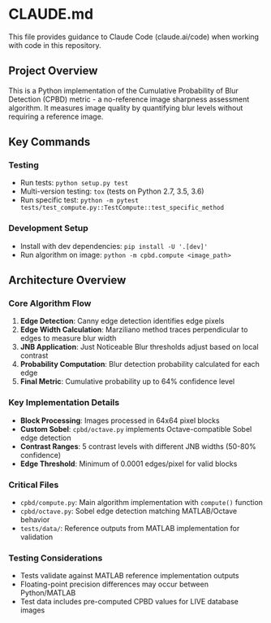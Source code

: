 # CLAUDE.md

This file provides guidance to Claude Code (claude.ai/code) when working with code in this repository.

## Project Overview

This is a Python implementation of the Cumulative Probability of Blur Detection (CPBD) metric - a no-reference image sharpness assessment algorithm. It measures image quality by quantifying blur levels without requiring a reference image.

## Key Commands

### Testing
- Run tests: `python setup.py test`
- Multi-version testing: `tox` (tests on Python 2.7, 3.5, 3.6)
- Run specific test: `python -m pytest tests/test_compute.py::TestCompute::test_specific_method`

### Development Setup
- Install with dev dependencies: `pip install -U '.[dev]'`
- Run algorithm on image: `python -m cpbd.compute <image_path>`

## Architecture Overview

### Core Algorithm Flow
1. **Edge Detection**: Canny edge detection identifies edge pixels
2. **Edge Width Calculation**: Marziliano method traces perpendicular to edges to measure blur width
3. **JNB Application**: Just Noticeable Blur thresholds adjust based on local contrast
4. **Probability Computation**: Blur detection probability calculated for each edge
5. **Final Metric**: Cumulative probability up to 64% confidence level

### Key Implementation Details
- **Block Processing**: Images processed in 64x64 pixel blocks
- **Custom Sobel**: `cpbd/octave.py` implements Octave-compatible Sobel edge detection
- **Contrast Ranges**: 5 contrast levels with different JNB widths (50-80% confidence)
- **Edge Threshold**: Minimum of 0.0001 edges/pixel for valid blocks

### Critical Files
- `cpbd/compute.py`: Main algorithm implementation with `compute()` function
- `cpbd/octave.py`: Sobel edge detection matching MATLAB/Octave behavior
- `tests/data/`: Reference outputs from MATLAB implementation for validation

### Testing Considerations
- Tests validate against MATLAB reference implementation outputs
- Floating-point precision differences may occur between Python/MATLAB
- Test data includes pre-computed CPBD values for LIVE database images